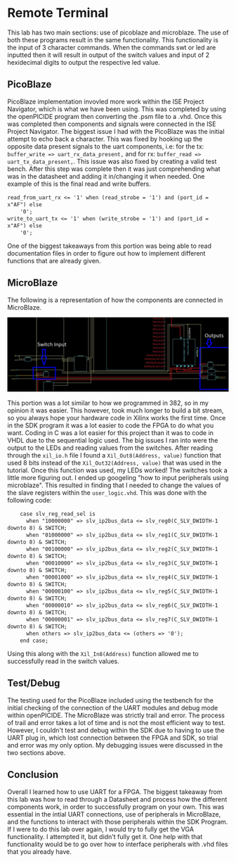 # Remote Terminal

This lab has two main sections: use of picoblaze and microblaze. The use of both these programs result in the same functionality. This functionality is the input of 3 character commands. When the commands swt or led are inputted then it will result in output of the switch values and input of 2 hexidecimal digits to output the respective led value.

## PicoBlaze
PicoBlaze implementation invovled more work within the ISE Project Navigator, which is what we have been using. This was completed by using the openPICIDE program then converting the .psm file to a .vhd. Once this was completed then components and signals were connected in the ISE Project Navigator. The biggest issue I had with the PicoBlaze was the initial attempt to echo back a character. This was fixed by hooking up the opposite data present signals to the uart components, i.e: for the tx: `buffer_write => uart_rx_data_present,` and for rx: `buffer_read => uart_tx_data_present,`. This issue was also fixed by creating a valid test bench. After this step was complete then it was just comprehending what was in the datasheet and adding it in/changing it when needed. One example of this is the final read and write buffers.

```
read_from_uart_rx <= '1' when (read_strobe = '1') and (port_id = x"AF") else
	'0';
write_to_uart_tx <= '1' when (write_strobe = '1') and (port_id = x"AF") else
	'0';
```

One of the biggest takeaways from this portion was being able to read documentation files in order to figure out how to implement different functions that are already given.

## MicroBlaze

The following is a representation of how the components are connected in MicroBlaze.

![MicroBlaze Connections](MicroBlazeConnections.JPG)

This portion was a lot similar to how we programmed in 382, so in my opinion it was easier. This however, took much longer to build a bit stream, so you always hope your hardware code in Xilinx works the first time. Once in the SDK program it was a lot easier to code the FPGA to do what you want. Coding in C was a lot easier for this project than it was to code in VHDL due to the sequential logic used. The big issues I ran into were the output to the LEDs and reading values from the switches. After reading through the `xil_io.h` file I found a `Xil_Out8(Address, value)` function that used 8 bits instead of the `Xil_Out32(Address, value)` that was used in the tutorial. Once this function was used, my LEDs worked! The switches took a little more figuring out. I ended up googeling "how to input peripherals using microblaze". This resulted in finding that I needed to change the values of the slave registers within the `user_logic.vhd`. This was done with the following code:
```
    case slv_reg_read_sel is
	  when "10000000" => slv_ip2bus_data <= slv_reg0(C_SLV_DWIDTH-1 downto 8) & SWITCH;
	  when "01000000" => slv_ip2bus_data <= slv_reg1(C_SLV_DWIDTH-1 downto 8) & SWITCH;
	  when "00100000" => slv_ip2bus_data <= slv_reg2(C_SLV_DWIDTH-1 downto 8) & SWITCH;
	  when "00010000" => slv_ip2bus_data <= slv_reg3(C_SLV_DWIDTH-1 downto 8) & SWITCH;
	  when "00001000" => slv_ip2bus_data <= slv_reg4(C_SLV_DWIDTH-1 downto 8) & SWITCH;
	  when "00000100" => slv_ip2bus_data <= slv_reg5(C_SLV_DWIDTH-1 downto 8) & SWITCH;
	  when "00000010" => slv_ip2bus_data <= slv_reg6(C_SLV_DWIDTH-1 downto 8) & SWITCH;
	  when "00000001" => slv_ip2bus_data <= slv_reg7(C_SLV_DWIDTH-1 downto 8) & SWITCH;
	  when others => slv_ip2bus_data <= (others => '0');
    end case;
```
Using this along with the `Xil_In8(Address)` function allowed me to successfully read in the switch values.


## Test/Debug

The testing used for the PicoBlaze included using the testbench for the initial checking of the connection of the UART modules and debug mode within openPICIDE. The MicroBlaze was strictly trail and error. The process of trail and error takes a lot of time and is not the most efficient way to test. However, I couldn't test and debug within the SDK due to having to use the UART plug in, which lost connection between the FPGA and SDK, so trial and error was my only option. My debugging issues were discussed in the two sections above.

## Conclusion

Overall I learned how to use UART for a FPGA. The biggest takeaway from this lab was how to read through a Datasheet and process how the different components work, in order to successfully program on your own. This was essential in the intial UART connections, use of peripherals in MicroBlaze, and the functions to interact with those peripherals within the SDK Program. If I were to do this lab over again, I would try to fully get the VGA functionality. I attempted it, but didn't fully get it. One help with that functionality would be to go over how to interface peripherals with .vhd files that you already have.
